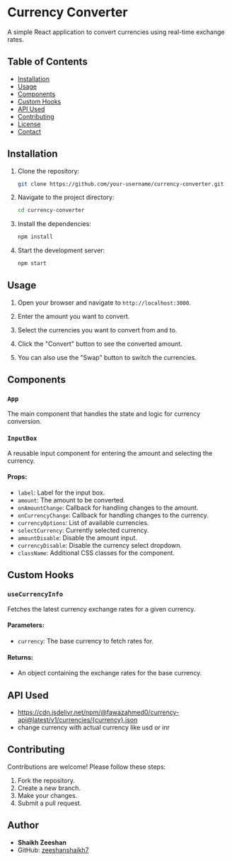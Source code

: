 # Currency Converter

A simple React application to convert currencies using real-time exchange rates.

## Table of Contents
- [Installation](#installation)
- [Usage](#usage)
- [Components](#components)
- [Custom Hooks](#custom-hooks)
- [API Used](#API-Used)
- [Contributing](#contributing)
- [License](#license)
- [Contact](#contact)

## Installation

1. Clone the repository:
    ```bash
    git clone https://github.com/your-username/currency-converter.git
    ```

2. Navigate to the project directory:
    ```bash
    cd currency-converter
    ```

3. Install the dependencies:
    ```bash
    npm install
    ```

4. Start the development server:
    ```bash
    npm start
    ```

## Usage

1. Open your browser and navigate to `http://localhost:3000`.

2. Enter the amount you want to convert.

3. Select the currencies you want to convert from and to.

4. Click the "Convert" button to see the converted amount.

5. You can also use the "Swap" button to switch the currencies.

## Components

### `App`

The main component that handles the state and logic for currency conversion.

### `InputBox`

A reusable input component for entering the amount and selecting the currency.

#### Props:
- `label`: Label for the input box.
- `amount`: The amount to be converted.
- `onAmountChange`: Callback for handling changes to the amount.
- `onCurrencyChange`: Callback for handling changes to the currency.
- `currencyOptions`: List of available currencies.
- `selectCurrency`: Currently selected currency.
- `amountDisable`: Disable the amount input.
- `currencyDisable`: Disable the currency select dropdown.
- `className`: Additional CSS classes for the component.

## Custom Hooks

### `useCurrencyInfo`

Fetches the latest currency exchange rates for a given currency.

#### Parameters:
- `currency`: The base currency to fetch rates for.

#### Returns:
- An object containing the exchange rates for the base currency.

## API Used
- https://cdn.jsdelivr.net/npm/@fawazahmed0/currency-api@latest/v1/currencies/{currency}.json
- change currency with actual currency like usd or inr
  
## Contributing

Contributions are welcome! Please follow these steps:

1. Fork the repository.
2. Create a new branch.
3. Make your changes.
4. Submit a pull request.


## Author

- **Shaikh Zeeshan**
- GitHub: [zeeshanshaikh7](https://github.com/zeeshanshaikh7)
